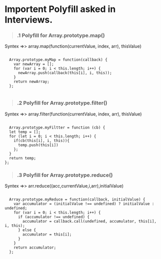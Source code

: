 # Importent Polyfill asked in Interviews.

> ### .1 Polyfill for Array.prototype.map()

Syntex =>> array.map(function(currentValue, index, arr), thisValue)
```

  Array.prototype.myMap = function(callback) {
    var newArray = [];
    for (var i = 0; i < this.length; i++) {
      newArray.push(callback(this[i], i, this));
    }
    return newArray;
  };
  
```

> ### .2 Polyfill for Array.prototype.filter()

Syntex =>> array.filter(function(currentValue, index, arr), thisValue)

```

  Array.prototype.myFiltter = function (cb) {
  let temp = [];
  for (let i = 0; i < this.length; i++) {
    if(cb(this[i], i, this)){
      temp.push(this[i])
    };
  }
  return temp;
};

```

> ### .3 Polyfill for Array.prototype.reduce()

Syntex =>> arr.reduce((acc,currentValue,i,arr),initialValue)

```

  Array.prototype.myReduce = function(callback, initialValue) {
    var accumulator = (initialValue !== undefined) ? initialValue : undefined;
    for (var i = 0; i < this.length; i++) {
      if (accumulator !== undefined) {
        accumulator = callback.call(undefined, accumulator, this[i], i, this);
      } else {
        accumulator = this[i];
      }
    }
    return accumulator;
  };

```